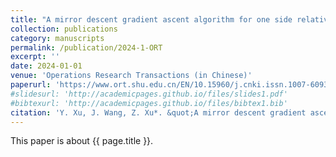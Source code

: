 ```yaml
---
title: "A mirror descent gradient ascent algorithm for one side relatively smooth nonconvexconcave minimax optimization problems"
collection: publications
category: manuscripts
permalink: /publication/2024-1-ORT
excerpt: ''
date: 2024-01-01
venue: 'Operations Research Transactions (in Chinese)'
paperurl: 'https://www.ort.shu.edu.cn/EN/10.15960/j.cnki.issn.1007-6093.2024.01.002'
#slidesurl: 'http://academicpages.github.io/files/slides1.pdf'
#bibtexurl: 'http://academicpages.github.io/files/bibtex1.bib'
citation: 'Y. Xu, J. Wang, Z. Xu*. &quot;A mirror descent gradient ascent algorithm for one side relatively smooth nonconvexconcave minimax optimization problems.&quot; <i>Operations Research Transactions (in Chinese)</i>. 28(1): 18-28, 2024. https://doi.org/10.15960/j.cnki.issn.1007-6093.2024.01.002'
---
```


This paper is about {{ page.title }}.
